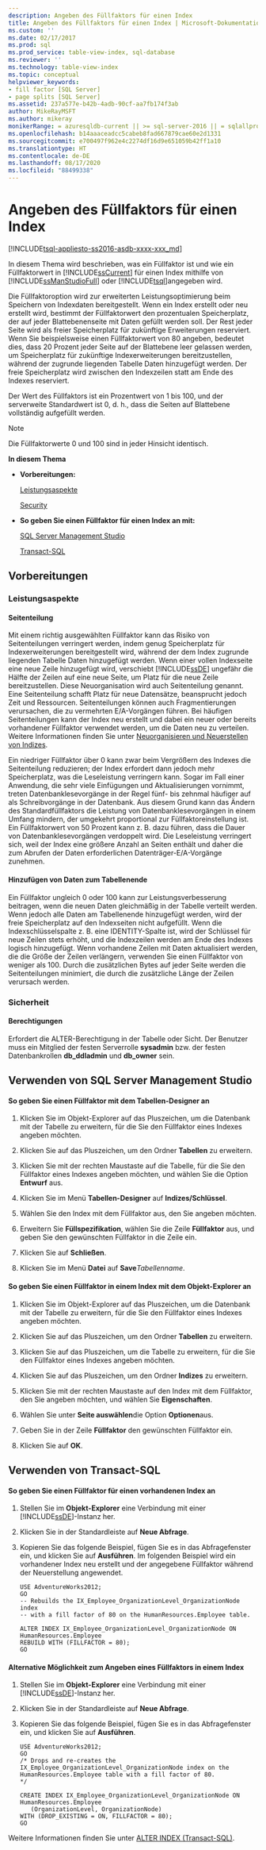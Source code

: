 ```yaml
---
description: Angeben des Füllfaktors für einen Index
title: Angeben des Füllfaktors für einen Index | Microsoft-Dokumentation
ms.custom: ''
ms.date: 02/17/2017
ms.prod: sql
ms.prod_service: table-view-index, sql-database
ms.reviewer: ''
ms.technology: table-view-index
ms.topic: conceptual
helpviewer_keywords:
- fill factor [SQL Server]
- page splits [SQL Server]
ms.assetid: 237a577e-b42b-4adb-90cf-aa7fb174f3ab
author: MikeRayMSFT
ms.author: mikeray
monikerRange: = azuresqldb-current || >= sql-server-2016 || = sqlallproducts-allversions
ms.openlocfilehash: b14aaaceadcc5cabeb8fad667879cae60e2d1331
ms.sourcegitcommit: e700497f962e4c2274df16d9e651059b42ff1a10
ms.translationtype: HT
ms.contentlocale: de-DE
ms.lasthandoff: 08/17/2020
ms.locfileid: "88499338"
---
```

# <a name="specify-fill-factor-for-an-index"></a>Angeben des Füllfaktors für einen Index
[!INCLUDE[tsql-appliesto-ss2016-asdb-xxxx-xxx_md](../../includes/tsql-appliesto-ss2016-asdb-xxxx-xxx-md.md)]

  In diesem Thema wird beschrieben, was ein Füllfaktor ist und wie ein Füllfaktorwert in [!INCLUDE[ssCurrent](../../includes/sscurrent-md.md)] für einen Index mithilfe von [!INCLUDE[ssManStudioFull](../../includes/ssmanstudiofull-md.md)] oder [!INCLUDE[tsql](../../includes/tsql-md.md)]angegeben wird.  
  
 Die Füllfaktoroption wird zur erweiterten Leistungsoptimierung beim Speichern von Indexdaten bereitgestellt. Wenn ein Index erstellt oder neu erstellt wird, bestimmt der Füllfaktorwert den prozentualen Speicherplatz, der auf jeder Blattebenenseite mit Daten gefüllt werden soll. Der Rest jeder Seite wird als freier Speicherplatz für zukünftige Erweiterungen reserviert. Wenn Sie beispielsweise einen Füllfaktorwert von 80 angeben, bedeutet dies, dass 20 Prozent jeder Seite auf der Blattebene leer gelassen werden, um Speicherplatz für zukünftige Indexerweiterungen bereitzustellen, während der zugrunde liegenden Tabelle Daten hinzugefügt werden. Der freie Speicherplatz wird zwischen den Indexzeilen statt am Ende des Indexes reserviert.  
  
 Der Wert des Füllfaktors ist ein Prozentwert von 1 bis 100, und der serverweite Standardwert ist 0, d. h., dass die Seiten auf Blattebene vollständig aufgefüllt werden.  
  
> [!NOTE]  
>  Die Füllfaktorwerte 0 und 100 sind in jeder Hinsicht identisch.  
  
 **In diesem Thema**  
  
-   **Vorbereitungen:**  
  
     [Leistungsaspekte](#Performance)  
  
     [Security](#Security)  
  
-   **So geben Sie einen Füllfaktor für einen Index an mit:**  
  
     [SQL Server Management Studio](#SSMSProcedure)  
  
     [Transact-SQL](#TsqlProcedure)  
  
##  <a name="before-you-begin"></a><a name="BeforeYouBegin"></a> Vorbereitungen  
  
###  <a name="performance-considerations"></a><a name="Performance"></a> Leistungsaspekte  
  
#### <a name="page-splits"></a>Seitenteilung  
 Mit einem richtig ausgewählten Füllfaktor kann das Risiko von Seitenteilungen verringert werden, indem genug Speicherplatz für Indexerweiterungen bereitgestellt wird, während der dem Index zugrunde liegenden Tabelle Daten hinzugefügt werden. Wenn einer vollen Indexseite eine neue Zeile hinzugefügt wird, verschiebt [!INCLUDE[ssDE](../../includes/ssde-md.md)] ungefähr die Hälfte der Zeilen auf eine neue Seite, um Platz für die neue Zeile bereitzustellen. Diese Neuorganisation wird auch Seitenteilung genannt. Eine Seitenteilung schafft Platz für neue Datensätze, beansprucht jedoch Zeit und Ressourcen. Seitenteilungen können auch Fragmentierungen verursachen, die zu vermehrten E/A-Vorgängen führen. Bei häufigen Seitenteilungen kann der Index neu erstellt und dabei ein neuer oder bereits vorhandener Füllfaktor verwendet werden, um die Daten neu zu verteilen. Weitere Informationen finden Sie unter [Neuorganisieren und Neuerstellen von Indizes](../../relational-databases/indexes/reorganize-and-rebuild-indexes.md).  
  
 Ein niedriger Füllfaktor über 0 kann zwar beim Vergrößern des Indexes die Seitenteilung reduzieren; der Index erfordert dann jedoch mehr Speicherplatz, was die Leseleistung verringern kann. Sogar im Fall einer Anwendung, die sehr viele Einfügungen und Aktualisierungen vornimmt, treten Datenbanklesevorgänge in der Regel fünf- bis zehnmal häufiger auf als Schreibvorgänge in der Datenbank. Aus diesem Grund kann das Ändern des Standardfüllfaktors die Leistung von Datenbanklesevorgängen in einem Umfang mindern, der umgekehrt proportional zur Füllfaktoreinstellung ist. Ein Füllfaktorwert von 50 Prozent kann z. B. dazu führen, dass die Dauer von Datenbanklesevorgängen verdoppelt wird. Die Leseleistung verringert sich, weil der Index eine größere Anzahl an Seiten enthält und daher die zum Abrufen der Daten erforderlichen Datenträger-E/A-Vorgänge zunehmen.  
  
#### <a name="adding-data-to-the-end-of-the-table"></a>Hinzufügen von Daten zum Tabellenende  
 Ein Füllfaktor ungleich 0 oder 100 kann zur Leistungsverbesserung beitragen, wenn die neuen Daten gleichmäßig in der Tabelle verteilt werden. Wenn jedoch alle Daten am Tabellenende hinzugefügt werden, wird der freie Speicherplatz auf den Indexseiten nicht aufgefüllt. Wenn die Indexschlüsselspalte z. B. eine IDENTITY-Spalte ist, wird der Schlüssel für neue Zeilen stets erhöht, und die Indexzeilen werden am Ende des Indexes logisch hinzugefügt. Wenn vorhandene Zeilen mit Daten aktualisiert werden, die die Größe der Zeilen verlängern, verwenden Sie einen Füllfaktor von weniger als 100. Durch die zusätzlichen Bytes auf jeder Seite werden die Seitenteilungen minimiert, die durch die zusätzliche Länge der Zeilen verursach werden.  
  
###  <a name="security"></a><a name="Security"></a> Sicherheit  
  
####  <a name="permissions"></a><a name="Permissions"></a> Berechtigungen  
 Erfordert die ALTER-Berechtigung in der Tabelle oder Sicht. Der Benutzer muss ein Mitglied der festen Serverrolle **sysadmin** bzw. der festen Datenbankrollen **db_ddladmin** und **db_owner** sein.  
  
##  <a name="using-sql-server-management-studio"></a><a name="SSMSProcedure"></a> Verwenden von SQL Server Management Studio  
  
#### <a name="to-specify-a-fill-factor-by-using-table-designer"></a>So geben Sie einen Füllfaktor mit dem Tabellen-Designer an  
  
1.  Klicken Sie im Objekt-Explorer auf das Pluszeichen, um die Datenbank mit der Tabelle zu erweitern, für die Sie den Füllfaktor eines Indexes angeben möchten.  
  
2.  Klicken Sie auf das Pluszeichen, um den Ordner **Tabellen** zu erweitern.  
  
3.  Klicken Sie mit der rechten Maustaste auf die Tabelle, für die Sie den Füllfaktor eines Indexes angeben möchten, und wählen Sie die Option **Entwurf** aus.  
  
4.  Klicken Sie im Menü **Tabellen-Designer** auf **Indizes/Schlüssel**.  
  
5.  Wählen Sie den Index mit dem Füllfaktor aus, den Sie angeben möchten.  
  
6.  Erweitern Sie **Füllspezifikation**, wählen Sie die Zeile **Füllfaktor** aus, und geben Sie den gewünschten Füllfaktor in die Zeile ein.  
  
7.  Klicken Sie auf **Schließen**.  
  
8.  Klicken Sie im Menü **Datei** auf **Save**_Tabellenname_.  
  
#### <a name="to-specify-a-fill-factor-in-an-index-by-using-object-explorer"></a>So geben Sie einen Füllfaktor in einem Index mit dem Objekt-Explorer an  
  
1.  Klicken Sie im Objekt-Explorer auf das Pluszeichen, um die Datenbank mit der Tabelle zu erweitern, für die Sie den Füllfaktor eines Indexes angeben möchten.  
  
2.  Klicken Sie auf das Pluszeichen, um den Ordner **Tabellen** zu erweitern.  
  
3.  Klicken Sie auf das Pluszeichen, um die Tabelle zu erweitern, für die Sie den Füllfaktor eines Indexes angeben möchten.  
  
4.  Klicken Sie auf das Pluszeichen, um den Ordner **Indizes** zu erweitern.  
  
5.  Klicken Sie mit der rechten Maustaste auf den Index mit dem Füllfaktor, den Sie angeben möchten, und wählen Sie **Eigenschaften**.  
  
6.  Wählen Sie unter **Seite auswählen**die Option **Optionen**aus.  
  
7.  Geben Sie in der Zeile **Füllfaktor** den gewünschten Füllfaktor ein.  
  
8.  Klicken Sie auf **OK**.  
  
##  <a name="using-transact-sql"></a><a name="TsqlProcedure"></a> Verwenden von Transact-SQL  
  
#### <a name="to-specify-a-fill-factor-in-an-existing-index"></a>So geben Sie einen Füllfaktor für einen vorhandenen Index an  
  
1.  Stellen Sie im **Objekt-Explorer** eine Verbindung mit einer [!INCLUDE[ssDE](../../includes/ssde-md.md)]-Instanz her.  
  
2.  Klicken Sie in der Standardleiste auf **Neue Abfrage**.  
  
3.  Kopieren Sie das folgende Beispiel, fügen Sie es in das Abfragefenster ein, und klicken Sie auf **Ausführen**. Im folgenden Beispiel wird ein vorhandener Index neu erstellt und der angegebene Füllfaktor während der Neuerstellung angewendet.  
  
    ```  
    USE AdventureWorks2012;  
    GO  
    -- Rebuilds the IX_Employee_OrganizationLevel_OrganizationNode index   
    -- with a fill factor of 80 on the HumanResources.Employee table.  
  
    ALTER INDEX IX_Employee_OrganizationLevel_OrganizationNode ON HumanResources.Employee  
    REBUILD WITH (FILLFACTOR = 80);   
    GO  
    ```  
  
#### <a name="another-way-to-specify-a-fill-factor-in-an-index"></a>Alternative Möglichkeit zum Angeben eines Füllfaktors in einem Index  
  
1.  Stellen Sie im **Objekt-Explorer** eine Verbindung mit einer [!INCLUDE[ssDE](../../includes/ssde-md.md)]-Instanz her.  
  
2.  Klicken Sie in der Standardleiste auf **Neue Abfrage**.  
  
3.  Kopieren Sie das folgende Beispiel, fügen Sie es in das Abfragefenster ein, und klicken Sie auf **Ausführen**.  
  
    ```  
    USE AdventureWorks2012;  
    GO  
    /* Drops and re-creates the IX_Employee_OrganizationLevel_OrganizationNode index on the HumanResources.Employee table with a fill factor of 80.  
    */  
  
    CREATE INDEX IX_Employee_OrganizationLevel_OrganizationNode ON HumanResources.Employee  
       (OrganizationLevel, OrganizationNode)   
    WITH (DROP_EXISTING = ON, FILLFACTOR = 80);   
    GO  
    ```  
  
 Weitere Informationen finden Sie unter [ALTER INDEX &#40;Transact-SQL&#41;](../../t-sql/statements/alter-index-transact-sql.md).  
  
  
